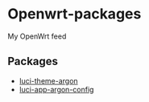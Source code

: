 # Openwrt-packages

My OpenWrt feed

## Packages

- [luci-theme-argon](https://github.com/jerrykuku/luci-theme-argon)
- [luci-app-argon-config](https://github.com/jerrykuku/luci-app-argon-config.git)


